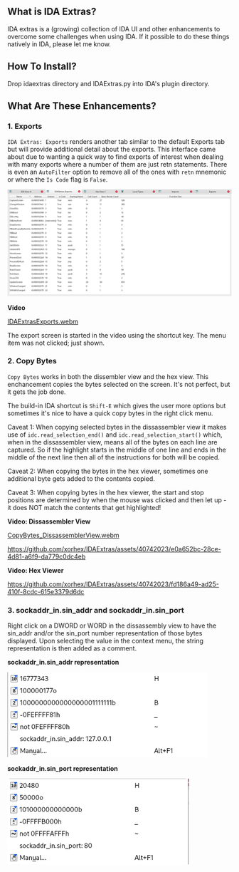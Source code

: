 ## What is IDA Extras?

IDA extras is a (growing) collection of IDA UI and other enhancements to overcome some challenges when using IDA.  If it possible to do these things natively in IDA, please let me know.

## How To Install?

Drop idaextras directory and IDAExtras.py into IDA's plugin directory.

## What Are These Enhancements?

### 1. Exports

`IDA Extras: Exports` renders another tab similar to the default Exports tab but will provide additional detail about the exports.  This interface came about due to wanting a quick way to find exports of interest when dealing with many exports where a number of them are just retn statements.  There is even an `AutoFilter` option to remove all of the ones with `retn` mnemonic or where the `Is Code` flag is `False`.

![](./documentation/IDAExtrasExports.png)

**Video**

[IDAExtrasExports.webm](https://github.com/xorhex/IDAExtras/assets/40742023/7ad9dc0c-976b-4b35-9310-9c7188f8e19d)

The export screen is started in the video using the shortcut key.  The menu item was not clicked; just shown.

### 2. Copy Bytes

`Copy Bytes` works in both the dissembler view and the hex view.  This enchancement copies the bytes selected on the screen.  It's not perfect, but it gets the job done.

The build-in IDA shortcut is `Shift-E` which gives the user more options but sometimes it's nice to have a quick copy bytes in the right click menu.

Caveat 1: When copying selected bytes in the dissassembler view it makes use of `idc.read_selection_end()` and `idc.read_selection_start()` which, when in the dissassembler view, means all of the bytes on each line are captured.  So if the highlight starts in the middle of one line and ends in the middle of the next line then all of the instructions for both will be copied.

Caveat 2: When copying the bytes in the hex viewer, sometimes one additional byte gets added to the contents copied.

Caveat 3: When copying bytes in the hex viewer, the start and stop positions are determined by when the mouse was clicked and then let up - it does NOT match the contents that get highlighted!

**Video: Dissassembler View**

[CopyBytes_DissassemblerView.webm](https://github.com/xorhex/IDAExtras/assets/40742023/fa330440-197a-46a1-9df5-a16216f32ede)

https://github.com/xorhex/IDAExtras/assets/40742023/e0a652bc-28ce-4d81-a6f9-da779c0dc4eb

**Video: Hex Viewer**

https://github.com/xorhex/IDAExtras/assets/40742023/fd186a49-ad25-410f-8cdc-615e3379d6dc

### 3. sockaddr_in.sin_addr and sockaddr_in.sin_port

Right click on a DWORD or WORD in the dissassembly view to have the sin_addr and/or the sin_port number representation of those bytes displayed.  Upon selecting the value in the context menu, the string representation is then added as a comment.

**sockaddr_in.sin_addr representation**

![](./documentation/IDAExtraIPAddr.png)

**sockaddr_in.sin_port representation**

![](./documentation/IDAExtrasPort.png)
